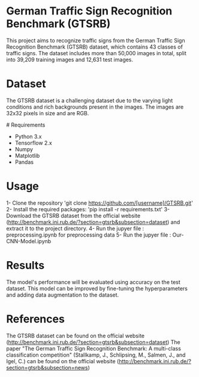 # German Traffic Sign Recognition Benchmark (GTSRB)
This project aims to recognize traffic signs from the German Traffic Sign Recognition Benchmark (GTSRB) dataset, which contains 43 classes of traffic signs. The dataset includes more than 50,000 images in total, split into 39,209 training images and 12,631 test images.

# Dataset

The GTSRB dataset is a challenging dataset due to the varying light conditions and rich backgrounds present in the images. The images are 32x32 pixels in size and are RGB.

# Requirements

- Python 3.x
- Tensorflow 2.x
- Numpy
- Matplotlib
- Pandas

# Usage

1- Clone the repository 'git clone https://github.com/[username]/GTSRB.git'
2- Install the required packages: 'pip install -r requirements.txt'
3- Download the GTSRB dataset from the official website (http://benchmark.ini.rub.de/?section=gtsrb&subsection=dataset) and extract it to the project directory.
4- Run the jupyer file : preprocessing.ipynb for preprocessing data
5- Run the jupyer file : Our-CNN-Model.ipynb

# Results
The model's performance will be evaluated using accuracy on the test dataset. This model can be improved by fine-tuning the hyperparameters and adding data augmentation to the dataset.

# References
The GTSRB dataset can be found on the official website (http://benchmark.ini.rub.de/?section=gtsrb&subsection=dataset)
The paper "The German Traffic Sign Recognition Benchmark: A multi-class classification competition" (Stallkamp, J., Schlipsing, M., Salmen, J., and Igel, C.) can be found on the official website (http://benchmark.ini.rub.de/?section=gtsrb&subsection=news)
